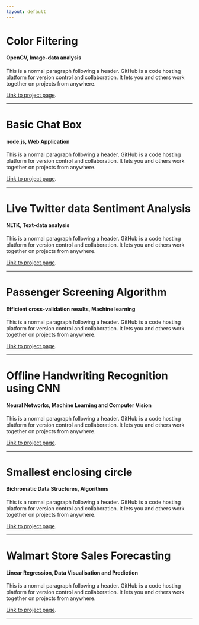 ```yaml
---
layout: default
---
```


# Color Filtering
#### OpenCV, Image-data analysis

This is a normal paragraph following a header. GitHub is a code hosting platform for version control and collaboration. It lets you and others work together on projects from anywhere.

[Link to project page](https://tejasreddy9.github.io/color-filtering).

* * *

# Basic Chat Box
#### node.js, Web Application

This is a normal paragraph following a header. GitHub is a code hosting platform for version control and collaboration. It lets you and others work together on projects from anywhere.

[Link to project page](https://tejasreddy9.github.io/basic-chat-box).

* * *

# Live Twitter data Sentiment Analysis
#### NLTK, Text-data analysis

This is a normal paragraph following a header. GitHub is a code hosting platform for version control and collaboration. It lets you and others work together on projects from anywhere.

[Link to project page](https://tejasreddy9.github.io/tsa_finalyr).

* * *

# Passenger Screening Algorithm
#### Efficient cross-validation results, Machine learning

This is a normal paragraph following a header. GitHub is a code hosting platform for version control and collaboration. It lets you and others work together on projects from anywhere.

[Link to project page](https://tejasreddy9.github.io/wssforecast).

* * *

# Offline Handwriting Recognition using CNN
#### Neural Networks, Machine Learning and Computer Vision

This is a normal paragraph following a header. GitHub is a code hosting platform for version control and collaboration. It lets you and others work together on projects from anywhere.

[Link to project page](https://tejasreddy9.github.io/wssforecast).

* * *

# Smallest enclosing circle
#### Bichromatic Data Structures, Algorithms

This is a normal paragraph following a header. GitHub is a code hosting platform for version control and collaboration. It lets you and others work together on projects from anywhere.

[Link to project page](https://tejasreddy9.github.io/sec_bichromaticds).

* * *

# Walmart Store Sales Forecasting
#### Linear Regression, Data Visualisation and Prediction

This is a normal paragraph following a header. GitHub is a code hosting platform for version control and collaboration. It lets you and others work together on projects from anywhere.

[Link to project page](https://tejasreddy9.github.io/wssforecast).

* * *
